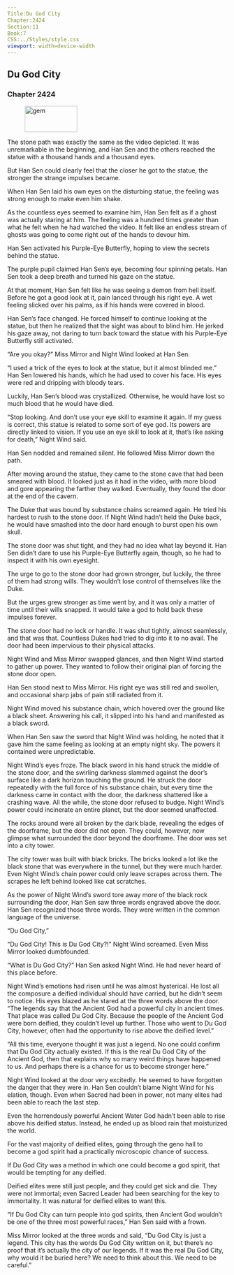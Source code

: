 ```yaml
---
Title:Du God City 
Chapter:2424 
Section:11 
Book:7 
CSS:../Styles/style.css 
viewport: width=device-width
---
```

  
## Du God City
### Chapter 2424
  
<figure>
	<img src="../Images/gem.gif" alt="gem" id="gem" width="120" height="60" />
</figure>
  

  
The stone path was exactly the same as the video depicted. It was unremarkable in the beginning, and Han Sen and the others reached the statue with a thousand hands and a thousand eyes.

But Han Sen could clearly feel that the closer he got to the statue, the stronger the strange impulses became.

When Han Sen laid his own eyes on the disturbing statue, the feeling was strong enough to make even him shake.

As the countless eyes seemed to examine him, Han Sen felt as if a ghost was actually staring at him. The feeling was a hundred times greater than what he felt when he had watched the video. It felt like an endless stream of ghosts was going to come right out of the hands to devour him.

Han Sen activated his Purple-Eye Butterfly, hoping to view the secrets behind the statue.

The purple pupil claimed Han Sen’s eye, becoming four spinning petals. Han Sen took a deep breath and turned his gaze on the statue.

At that moment, Han Sen felt like he was seeing a demon from hell itself. Before he got a good look at it, pain lanced through his right eye. A wet feeling slicked over his palms, as if his hands were covered in blood.

Han Sen’s face changed. He forced himself to continue looking at the statue, but then he realized that the sight was about to blind him. He jerked his gaze away, not daring to turn back toward the statue with his Purple-Eye Butterfly still activated.

“Are you okay?” Miss Mirror and Night Wind looked at Han Sen.

“I used a trick of the eyes to look at the statue, but it almost blinded me.” Han Sen lowered his hands, which he had used to cover his face. His eyes were red and dripping with bloody tears.

Luckily, Han Sen’s blood was crystallized. Otherwise, he would have lost so much blood that he would have died.

“Stop looking. And don’t use your eye skill to examine it again. If my guess is correct, this statue is related to some sort of eye god. Its powers are directly linked to vision. If you use an eye skill to look at it, that’s like asking for death,” Night Wind said.

Han Sen nodded and remained silent. He followed Miss Mirror down the path.

After moving around the statue, they came to the stone cave that had been smeared with blood. It looked just as it had in the video, with more blood and gore appearing the farther they walked. Eventually, they found the door at the end of the cavern.

The Duke that was bound by substance chains screamed again. He tried his hardest to rush to the stone door. If Night Wind hadn’t held the Duke back, he would have smashed into the door hard enough to burst open his own skull.

The stone door was shut tight, and they had no idea what lay beyond it. Han Sen didn’t dare to use his Purple-Eye Butterfly again, though, so he had to inspect it with his own eyesight.

The urge to go to the stone door had grown stronger, but luckily, the three of them had strong wills. They wouldn’t lose control of themselves like the Duke.

But the urges grew stronger as time went by, and it was only a matter of time until their wills snapped. It would take a god to hold back these impulses forever.

The stone door had no lock or handle. It was shut tightly, almost seamlessly, and that was that. Countless Dukes had tried to dig into it to no avail. The door had been impervious to their physical attacks.

Night Wind and Miss Mirror swapped glances, and then Night Wind started to gather up power. They wanted to follow their original plan of forcing the stone door open.

Han Sen stood next to Miss Mirror. His right eye was still red and swollen, and occasional sharp jabs of pain still radiated from it.

Night Wind moved his substance chain, which hovered over the ground like a black sheet. Answering his call, it slipped into his hand and manifested as a black sword.

When Han Sen saw the sword that Night Wind was holding, he noted that it gave him the same feeling as looking at an empty night sky. The powers it contained were unpredictable.

Night Wind’s eyes froze. The black sword in his hand struck the middle of the stone door, and the swirling darkness slammed against the door’s surface like a dark horizon touching the ground. He struck the door repeatedly with the full force of his substance chain, but every time the darkness came in contact with the door, the darkness shattered like a crashing wave. All the while, the stone door refused to budge. Night Wind’s power could incinerate an entire planet, but the door seemed unaffected.

The rocks around were all broken by the dark blade, revealing the edges of the doorframe, but the door did not open. They could, however, now glimpse what surrounded the door beyond the doorframe. The door was set into a city tower.

The city tower was built with black bricks. The bricks looked a lot like the black stone that was everywhere in the tunnel, but they were much harder. Even Night Wind’s chain power could only leave scrapes across them. The scrapes he left behind looked like cat scratches.

As the power of Night Wind’s sword tore away more of the black rock surrounding the door, Han Sen saw three words engraved above the door. Han Sen recognized those three words. They were written in the common language of the universe.

“Du God City,”

“Du God City! This is Du God City?!” Night Wind screamed. Even Miss Mirror looked dumbfounded.

“What is Du God City?” Han Sen asked Night Wind. He had never heard of this place before.

Night Wind’s emotions had risen until he was almost hysterical. He lost all the composure a deified individual should have carried, but he didn’t seem to notice. His eyes blazed as he stared at the three words above the door. “The legends say that the Ancient God had a powerful city in ancient times. That place was called Du God City. Because the people of the Ancient God were born deified, they couldn’t level up further. Those who went to Du God City, however, often had the opportunity to rise above the deified level.”

“All this time, everyone thought it was just a legend. No one could confirm that Du God City actually existed. If this is the real Du God City of the Ancient God, then that explains why so many weird things have happened to us. And perhaps there is a chance for us to become stronger here.”

Night Wind looked at the door very excitedly. He seemed to have forgotten the danger that they were in. Han Sen couldn’t blame Night Wind for his elation, though. Even when Sacred had been in power, not many elites had been able to reach the last step.

Even the horrendously powerful Ancient Water God hadn’t been able to rise above his deified status. Instead, he ended up as blood rain that moisturized the world.

For the vast majority of deified elites, going through the geno hall to become a god spirit had a practically microscopic chance of success.

If Du God City was a method in which one could become a god spirit, that would be tempting for any deified.

Deified elites were still just people, and they could get sick and die. They were not immortal; even Sacred Leader had been searching for the key to immortality. It was natural for deified elites to want this.

“If Du God City can turn people into god spirits, then Ancient God wouldn’t be one of the three most powerful races,” Han Sen said with a frown.

Miss Mirror looked at the three words and said, “Du God City is just a legend. This city has the words Du God City written on it, but there’s no proof that it’s actually the city of our legends. If it was the real Du God City, why would it be buried here? We need to think about this. We need to be careful.”
